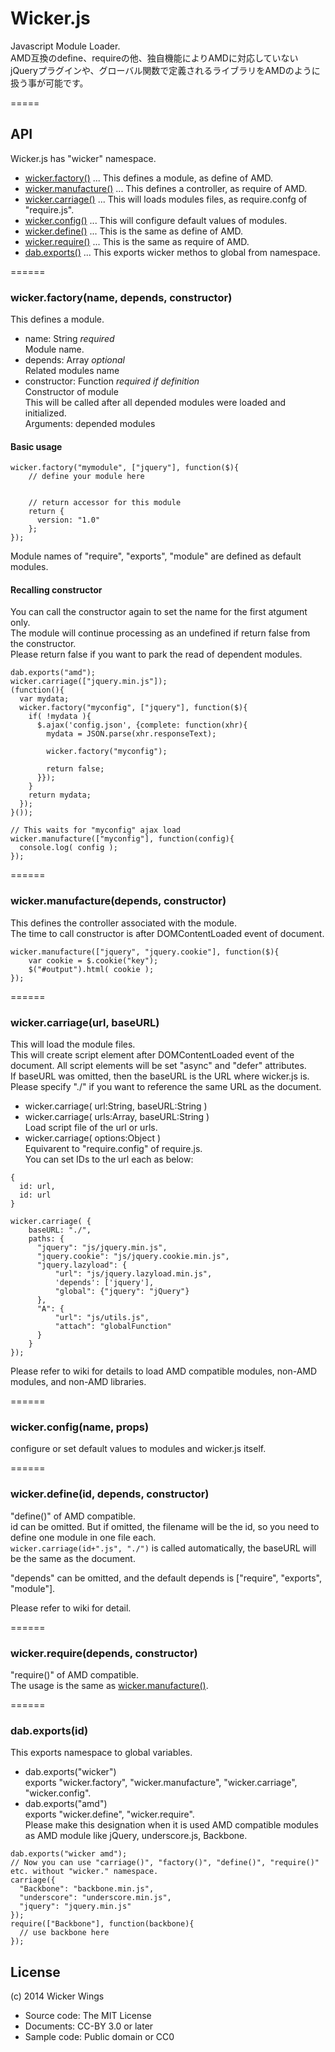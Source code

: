 # Wicker.js

Javascript Module Loader.  
AMD互換のdefine、requireの他、独自機能によりAMDに対応していないjQueryプラグインや、グローバル関数で定義されるライブラリをAMDのように扱う事が可能です。

=====
## API

Wicker.js has "wicker" namespace.

* [wicker.factory()](#wickerfactoryname-depends-constructor) ... This defines a module, as define of AMD.
* [wicker.manufacture()](#wickermanufacturedepends-constructor) ... This defines a controller, as require of AMD.
* [wicker.carriage()](#wickercarriageurl-baseurl) ... This will loads modules files, as require.confg of "require.js".
* [wicker.config()](#wickerconfigname-props) ... This will configure default values of modules.
* [wicker.define()](#wickerdefineid-depends-constructor) ... This is the same as define of AMD.
* [wicker.require()](#wickerrequiredepends-controller) ... This is the same as require of AMD.
* [dab.exports()](#dabexportsid) ... This exports wicker methos to global from namespace.

======
### wicker.factory(name, depends, constructor)

This defines a module.

- name: String *required*  
  Module name.
- depends: Array  *optional*  
  Related modules name
- constructor: Function *required if definition*  
  Constructor of module  
  This will be called after all depended modules were loaded and initialized.  
  Arguments: depended modules

#### Basic usage

```
wicker.factory("mymodule", ["jquery"], function($){
    // define your module here
    
    
    // return accessor for this module
    return {
      version: "1.0"
    };
});
```

Module names of "require", "exports", "module" are defined as default modules.

#### Recalling constructor

You can call the constructor again to set the name for the first atgument only.  
The module will continue processing as an undefined if return false from the constructor.  
Please return false if you want to park the read of dependent modules.

```
dab.exports("amd");
wicker.carriage(["jquery.min.js"]);
(function(){
  var mydata;
  wicker.factory("myconfig", ["jquery"], function($){
    if( !mydata ){
      $.ajax('config.json', {complete: function(xhr){
        mydata = JSON.parse(xhr.responseText);
        
        wicker.factory("myconfig");
        
        return false;
      }});
    }
    return mydata;
  });
}());

// This waits for "myconfig" ajax load
wicker.manufacture(["myconfig"], function(config){
  console.log( config );
});
```

======
### wicker.manufacture(depends, constructor)

This defines the controller associated with the module.  
The time to call constructor is after DOMContentLoaded event of document.

```
wicker.manufacture(["jquery", "jquery.cookie"], function($){
    var cookie = $.cookie("key");
    $("#output").html( cookie );
});
```

======
### wicker.carriage(url, baseURL)

This will load the module files.  
This will create script element after DOMContentLoaded event of the document.
All script elements will be set "async" and "defer" attributes.  
If baseURL was omitted, then the baseURL is the URL where wicker.js is.  
Please specify "./" if you want to reference the same URL as the document.

- wicker.carriage( url:String, baseURL:String )  
- wicker.carriage( urls:Array, baseURL:String )  
  Load script file of the url or urls.
- wicker.carriage( options:Object )  
  Equivarent to "require.config" of require.js.  
  You can set IDs to the url each as below:
```
{
  id: url,
  id: url
}
```
  
```
wicker.carriage( {
    baseURL: "./",
    paths: {
      "jquery": "js/jquery.min.js",
      "jquery.cookie": "js/jquery.cookie.min.js",
      "jquery.lazyload": {
	      "url": "js/jquery.lazyload.min.js",
          'depends': ['jquery'],
		  "global": {"jquery": "jQuery"}
      },
      "A": {
          "url": "js/utils.js",
          "attach": "globalFunction"
      }
    }
});
```

Please refer to wiki for details to load AMD compatible modules, non-AMD modules, and non-AMD libraries.

======
### wicker.config(name, props)

configure or set default values to modules and wicker.js itself.

======
### wicker.define(id, depends, constructor)

"define()" of AMD compatible.  
id can be omitted. But if omitted, the filename will be the id, so you need to define one module in one file each.  
`wicker.carriage(id+".js", "./")` is called automatically, the baseURL will be the same as the document.

"depends" can be omitted, and the default depends is ["require", "exports", "module"].

Please refer to wiki for detail.

======
### wicker.require(depends, constructor)

"require()" of AMD compatible.  
The usage is the same as [wicker.manufacture()](#wickermanufacturedepends-constructor).

======
### dab.exports(id)

This exports namespace to global variables.  

* dab.exports("wicker")   
  exports "wicker.factory", "wicker.manufacture", "wicker.carriage", "wicker.config".
* dab.exports("amd")  
  exports "wicker.define", "wicker.require".  
Please make this designation when it is used AMD compatible modules as AMD module like jQuery, underscore.js, Backbone.

```
dab.exports("wicker amd");
// Now you can use "carriage()", "factory()", "define()", "require()" etc. without "wicker." namespace.
carriage({
  "Backbone": "backbone.min.js",
  "underscore": "underscore.min.js",
  "jquery": "jquery.min.js"
});
require(["Backbone"], function(backbone){
  // use backbone here
});
```

## License

(c) 2014 Wicker Wings

* Source code: The MIT License  
* Documents: CC-BY 3.0 or later  
* Sample code: Public domain or CC0  
